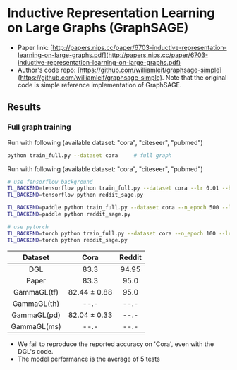 Inductive Representation Learning on Large Graphs (GraphSAGE)
============

- Paper link: [http://papers.nips.cc/paper/6703-inductive-representation-learning-on-large-graphs.pdf](http://papers.nips.cc/paper/6703-inductive-representation-learning-on-large-graphs.pdf)
- Author's code repo: [https://github.com/williamleif/graphsage-simple](https://github.com/williamleif/graphsage-simple). Note that the original code is 
simple reference implementation of GraphSAGE.


Results
-------

### Full graph training

Run with following (available dataset: "cora", "citeseer", "pubmed")
```bash
python train_full.py --dataset cora     # full graph
```

Run with following (available dataset: "cora", "citeseer", "pubmed")
```bash
# use fensorflow background
TL_BACKEND=tensorflow python train_full.py --dataset cora --lr 0.01 --hidden_dim 128--drop_rate 0.7 --n_epoch 500
TL_BACKEND=tensorflow python reddit_sage.py 
```
```bash
TL_BACKEND=paddle python train_full.py --dataset cora --n_epoch 500 --lr 0.005 --hidden_dim 512 --drop_rate 0.7 --n_epoch 500
TL_BACKEND=paddle python reddit_sage.py 
```
```bash
# use pytorch
TL_BACKEND=torch python train_full.py --dataset cora --n_epoch 100 --lr 0.001 --hidden_dim 512
TL_BACKEND=torch python reddit_sage.py 
```


|      Dataset      |      Cora         | Reddit |
| :---------------: | :---------------: | :----: |
|        DGL        |       83.3        | 94.95 |
|       Paper       |       83.3        | 95.0  |
|     GammaGL(tf)   |    82.44 ± 0.88   | 95.0  |
|     GammaGL(th)   |        --.-       | --.-  |
|     GammaGL(pd)   |    82.04 ± 0.33   | --.-  |
|     GammaGL(ms)   |        --.-       | --.-  |

* We fail to reproduce the reported accuracy on 'Cora', even with the DGL's code.
* The model performance is the average of 5 tests
